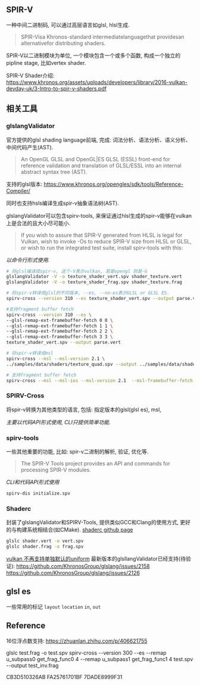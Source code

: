 ## SPIR-V
一种中间二进制码, 可以通过高层语言如glsl, hlsl生成.
> SPIR-Visa Khronos-standard intermediatelanguagethat providesan alternativefor distributing shaders.

SPIR-V以二进制模块为单位, 一个模块包含一个或多个函数, 构成一个独立的pipline stage, 比如vertex shader.

SPIR-V Shader介绍: https://www.khronos.org/assets/uploads/developers/library/2016-vulkan-devday-uk/3-Intro-to-spir-v-shaders.pdf

## 相关工具

### glslangValidator
官方提供的glsl shading language前端, 完成: 词法分析、语法分析、语义分析、中间代码产生(AST).
> An OpenGL GLSL and OpenGL|ES GLSL (ESSL) front-end for reference validation and translation of GLSL/ESSL into an internal abstract syntax tree (AST).

支持的glsl版本: https://www.khronos.org/opengles/sdk/tools/Reference-Compiler/

同时也支持hsls编译生成spir-v抽象语法树(AST).

glslangValidator可以包含spirv-tools, 来保证通过hlsl生成的spir-v能够在vulkan上是合法的且大小尽可能小.
> If you wish to assure that SPIR-V generated from HLSL is legal for Vulkan, wish to invoke -Os to reduce SPIR-V size from HLSL or GLSL, or wish to run the integrated test suite, install spirv-tools with this:

*以命令行形式使用.*

```bash
# 将glsl编译成spir-v, 这个-V表示vulkan, 若是opengl 则是-G
glslangValidator -V -o texture_shader_vert.spv shader_texture.vert
glslangValidator -V -o texture_shader_frag.spv shader_texture.frag

# 将spir-v转译成glsl的不同版本, --es, --no-es表示GLSL or GLSL ES.
spirv-cross --version 310 --es texture_shader_vert.spv --output parse.vert

#支持fragment buffer fetch
spirv-cross --version 310 --es \
--glsl-remap-ext-framebuffer-fetch 0 0 \
--glsl-remap-ext-framebuffer-fetch 1 1 \
--glsl-remap-ext-framebuffer-fetch 2 2 \
--glsl-remap-ext-framebuffer-fetch 3 3 \
texture_shader_vert.spv --output parse.vert

# 将spir-v转译成msl
spirv-cross --msl --msl-version 2.1 \
../samples/data/shaders/texture_quad.spv --output ../samples/data/shaders/texture_quad.msl

# 支持fragment buffer fetch
spirv-cross --msl --msl-ios --msl-version 2.1  --msl-framebuffer-fetch ff.spirv --output ff.msl
```

### SPIRV-Cross
将spir-v转换为其他类型的语言, 包括: 指定版本的glsl(glsl es), msl, 

*主要以代码API形式使用, CLI只提供简单功能.*

### spirv-tools
一些其他重要的功能, 比如: spir-v二进制的解析, 验证, 优化等.
>The SPIR-V Tools project provides an API and commands for processing SPIR-V modules.

*CLI和代码API形式使用*

```bash
spirv-dis initialize.spv
```

### Shaderc
封装了glslangValidator和SPIRV-Tools, 提供类似GCC和Clang的使用方式, 更好的与构建系统相结合(如CMake).
[shaderc github page](https://github.com/google/shaderc)

```bash
glslc shader.vert -o vert.spv
glslc shader.frag -o frag.spv
```

[vulkan 不再支持单独默认的uniform](https://github.com/KhronosGroup/GLSL/blob/master/extensions/khr/GL_KHR_vulkan_glsl.txt)
最新版本的glsllangValidator已经支持(待验证):
https://github.com/KhronosGroup/glslang/issues/2158
https://github.com/KhronosGroup/glslang/issues/2126

## glsl es
一些常用的标记
`layout`
`location`
`in`, `out`

## Reference

16位浮点数支持: https://zhuanlan.zhihu.com/p/406621755

glslc test.frag -o test.spv
spirv-cross --version 300 --es --remap u_subpass0 get_frag_func0 4 --remap u_subpass1 get_frag_func1 4 test.spv --output test_inv.frag

CB3D510326AB
FA25761701BF
7DADE8999F31